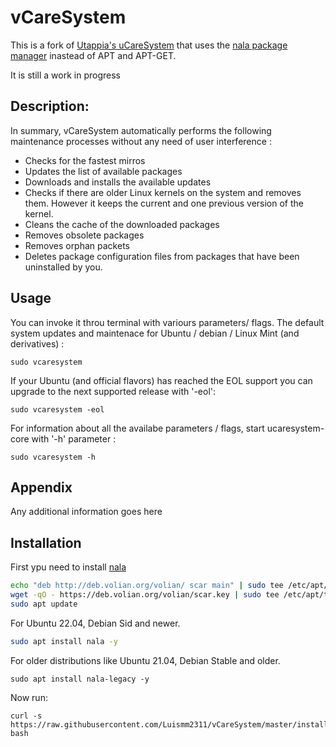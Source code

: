 # vCareSystem
This is a fork of [Utappia's uCareSystem](https://github.com/Utappia/uCareSystem) that uses the [nala package manager](https://gitlab.com/volian/nala) inastead of APT and APT-GET.

It is still a work in progress
## Description:

In summary, vCareSystem automatically performs the following maintenance processes without any need of user interference :

- Checks for the fastest mirros
- Updates the list of available packages
- Downloads and installs the available updates
- Checks if there are older Linux kernels on the system and removes them. However it keeps the current and one previous version of the kernel.
- Cleans the cache of the downloaded packages
- Removes obsolete packages
- Removes orphan packets
- Deletes package configuration files from packages that have been uninstalled by you.
                                          
## Usage

You can invoke it throu terminal with variours parameters/ flags. The default system updates and maintenace for Ubuntu / debian / Linux Mint (and derivatives) :

	sudo vcaresystem

If your Ubuntu (and official flavors) has reached the EOL support you can upgrade to the next supported release with '-eol':
	
	sudo vcaresystem -eol

For information about all the availabe parameters / flags, start ucaresystem-core with '-h' parameter :

	sudo vcaresystem -h

## Appendix

Any additional information goes here


## Installation

First ypu need to install [nala](https://gitlab.com/volian/nala#installation)

```bash
echo "deb http://deb.volian.org/volian/ scar main" | sudo tee /etc/apt/sources.list.d/volian-archive-scar-unstable.list
wget -qO - https://deb.volian.org/volian/scar.key | sudo tee /etc/apt/trusted.gpg.d/volian-archive-scar-unstable.gpg > /dev/null
sudo apt update
```
For Ubuntu 22.04, Debian Sid and newer.
```bash
sudo apt install nala -y
```
For older distributions like Ubuntu 21.04, Debian Stable and older.
```
sudo apt install nala-legacy -y
```
Now run:
```
curl -s https://raw.githubusercontent.com/Luismm2311/vCareSystem/master/install.sh)|sudo bash